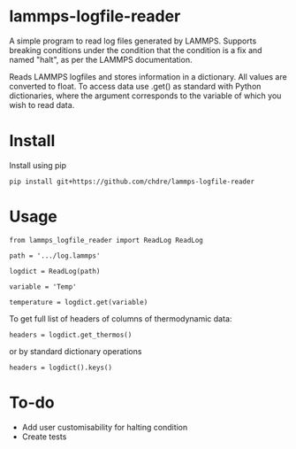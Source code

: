# lammps-logfile-reader
A simple program to read log files generated by LAMMPS. Supports breaking conditions under the condition that the condition is a fix and named "halt", as per the LAMMPS documentation.

Reads LAMMPS logfiles and stores information in a dictionary. All values are converted to float. To access data use .get() as standard with Python dictionaries, where the argument corresponds to the variable of which you wish to read data.

# Install
Install using pip
```
pip install git+https://github.com/chdre/lammps-logfile-reader
```

# Usage
```
from lammps_logfile_reader import ReadLog ReadLog

path = '.../log.lammps'

logdict = ReadLog(path)

variable = 'Temp'

temperature = logdict.get(variable)
```

To get full list of headers of columns of thermodynamic data:
```
headers = logdict.get_thermos()
```
or by standard dictionary operations
```
headers = logdict().keys()
```


# To-do
- Add user customisability for halting condition
- Create tests
